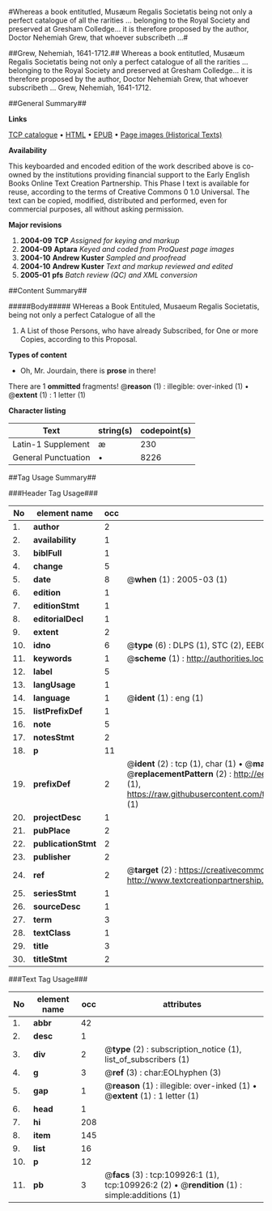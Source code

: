 #Whereas a book entitutled, Musæum Regalis Societatis being not only a perfect catalogue of all the rarities ... belonging to the Royal Society and preserved at Gresham Colledge... it is therefore proposed by the author, Doctor Nehemiah Grew, that whoever subscribeth ...#

##Grew, Nehemiah, 1641-1712.##
Whereas a book entitutled, Musæum Regalis Societatis being not only a perfect catalogue of all the rarities ... belonging to the Royal Society and preserved at Gresham Colledge... it is therefore proposed by the author, Doctor Nehemiah Grew, that whoever subscribeth ...
Grew, Nehemiah, 1641-1712.

##General Summary##

**Links**

[TCP catalogue](http://www.ota.ox.ac.uk/tcp/)  • 
[HTML](http://tei.it.ox.ac.uk/tcp/Texts-HTML/free/A42/A42119.html)  • 
[EPUB](http://tei.it.ox.ac.uk/tcp/Texts-EPUB/free/A42/A42119.epub) • 
[Page images (Historical Texts)](https://data.historicaltexts.jisc.ac.uk/view?pubId=eebo-27043950e&pageId=eebo-27043950e-109926-1)

**Availability**

This keyboarded and encoded edition of the
	       work described above is co-owned by the institutions
	       providing financial support to the Early English Books
	       Online Text Creation Partnership. This Phase I text is
	       available for reuse, according to the terms of Creative
	       Commons 0 1.0 Universal. The text can be copied,
	       modified, distributed and performed, even for
	       commercial purposes, all without asking permission.

**Major revisions**

1. __2004-09__ __TCP__ *Assigned for keying and markup*
1. __2004-09__ __Aptara__ *Keyed and coded from ProQuest page images*
1. __2004-10__ __Andrew Kuster__ *Sampled and proofread*
1. __2004-10__ __Andrew Kuster__ *Text and markup reviewed and edited*
1. __2005-01__ __pfs__ *Batch review (QC) and XML conversion*

##Content Summary##

#####Body#####
WHereas a Book Entituled, Musaeum Regalis Societatis, being not
only a perfect Catalogue of all the 
1. A List of those Persons, who have already Subscribed, for One or
more Copies, according to this Proposal.

**Types of content**

  * Oh, Mr. Jourdain, there is **prose** in there!

There are 1 **ommitted** fragments! 
 @__reason__ (1) : illegible: over-inked (1)  •  @__extent__ (1) : 1 letter (1)

**Character listing**


|Text|string(s)|codepoint(s)|
|---|---|---|
|Latin-1 Supplement|æ|230|
|General Punctuation|•|8226|

##Tag Usage Summary##

###Header Tag Usage###

|No|element name|occ|attributes|
|---|---|---|---|
|1.|__author__|2||
|2.|__availability__|1||
|3.|__biblFull__|1||
|4.|__change__|5||
|5.|__date__|8| @__when__ (1) : 2005-03 (1)|
|6.|__edition__|1||
|7.|__editionStmt__|1||
|8.|__editorialDecl__|1||
|9.|__extent__|2||
|10.|__idno__|6| @__type__ (6) : DLPS (1), STC (2), EEBO-CITATION (1), OCLC (1), VID (1)|
|11.|__keywords__|1| @__scheme__ (1) : http://authorities.loc.gov/ (1)|
|12.|__label__|5||
|13.|__langUsage__|1||
|14.|__language__|1| @__ident__ (1) : eng (1)|
|15.|__listPrefixDef__|1||
|16.|__note__|5||
|17.|__notesStmt__|2||
|18.|__p__|11||
|19.|__prefixDef__|2| @__ident__ (2) : tcp (1), char (1)  •  @__matchPattern__ (2) : ([0-9\-]+):([0-9IVX]+) (1), (.+) (1)  •  @__replacementPattern__ (2) : http://eebo.chadwyck.com/downloadtiff?vid=$1&page=$2 (1), https://raw.githubusercontent.com/textcreationpartnership/Texts/master/tcpchars.xml#$1 (1)|
|20.|__projectDesc__|1||
|21.|__pubPlace__|2||
|22.|__publicationStmt__|2||
|23.|__publisher__|2||
|24.|__ref__|2| @__target__ (2) : https://creativecommons.org/publicdomain/zero/1.0/ (1), http://www.textcreationpartnership.org/docs/. (1)|
|25.|__seriesStmt__|1||
|26.|__sourceDesc__|1||
|27.|__term__|3||
|28.|__textClass__|1||
|29.|__title__|3||
|30.|__titleStmt__|2||


###Text Tag Usage###

|No|element name|occ|attributes|
|---|---|---|---|
|1.|__abbr__|42||
|2.|__desc__|1||
|3.|__div__|2| @__type__ (2) : subscription_notice (1), list_of_subscribers (1)|
|4.|__g__|3| @__ref__ (3) : char:EOLhyphen (3)|
|5.|__gap__|1| @__reason__ (1) : illegible: over-inked (1)  •  @__extent__ (1) : 1 letter (1)|
|6.|__head__|1||
|7.|__hi__|208||
|8.|__item__|145||
|9.|__list__|16||
|10.|__p__|12||
|11.|__pb__|3| @__facs__ (3) : tcp:109926:1 (1), tcp:109926:2 (2)  •  @__rendition__ (1) : simple:additions (1)|
